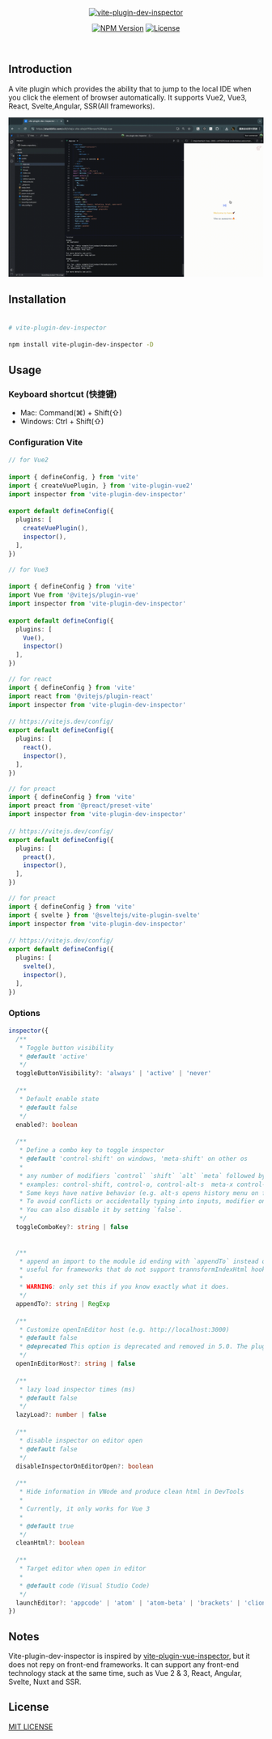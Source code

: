<p align="center">
  <a href="https://github.com/hellof2e/vite-plugin-dev-inspector">
    <img src="https://raw.githubusercontent.com/hellof2e/vite-plugin-dev-inspector/988a71dca91490cf4a604c98609b24f80f7eb383/logo.svg" width="180" alt="vite-plugin-dev-inspector">
  </a>
</p>

<p align="center">
  <a href="https://www.npmjs.com/package/vite-plugin-dev-inspector" target="_blank" rel="noopener noreferrer"><img src="https://badgen.net/npm/v/vite-plugin-dev-inspector" alt="NPM Version" /></a>
  <a href="https://github.com/hellof2e/vite-plugin-dev-inspector/blob/main/LICENSE" target="_blank" rel="noopener noreferrer"><img src="https://badgen.net/github/license/hellof2e/vite-plugin-dev-inspector" alt="License" /></a>
</p>


<p align="center">
<a href="https://stackblitz.com/edit/vitejs-vite-shxjct?file=src%2FApp.vue"><img src="https://developer.stackblitz.com/img/open_in_stackblitz.svg" alt=""></a>
</p>


## Introduction

A vite plugin which provides the ability that to jump to the local IDE when you click the element of browser automatically. It supports Vue2, Vue3, React, Svelte,Angular, SSR(All frameworks).

<p align="center">
<img src="./preview.gif" alt="vite-plugin-vue-inspector">
</p>

## Installation

```bash

# vite-plugin-dev-inspector

npm install vite-plugin-dev-inspector -D


```

## Usage


### Keyboard shortcut (快捷键)

* Mac: Command(⌘) + Shift(⇧)
* Windows: Ctrl + Shift(⇧)


### Configuration Vite

```ts
// for Vue2

import { defineConfig, } from 'vite'
import { createVuePlugin, } from 'vite-plugin-vue2'
import inspector from 'vite-plugin-dev-inspector'

export default defineConfig({
  plugins: [
    createVuePlugin(),
    inspector(),
  ],
})
```

```ts
// for Vue3

import { defineConfig } from 'vite'
import Vue from '@vitejs/plugin-vue'
import inspector from 'vite-plugin-dev-inspector'

export default defineConfig({
  plugins: [
    Vue(),
    inspector()
  ],
})
```

```ts
// for react
import { defineConfig } from 'vite'
import react from '@vitejs/plugin-react'
import inspector from 'vite-plugin-dev-inspector'

// https://vitejs.dev/config/
export default defineConfig({
  plugins: [
    react(),
    inspector(),
  ],
})
```

```ts
// for preact
import { defineConfig } from 'vite'
import preact from '@preact/preset-vite'
import inspector from 'vite-plugin-dev-inspector'

// https://vitejs.dev/config/
export default defineConfig({
  plugins: [
    preact(),
    inspector(),
  ],
})
```


```ts
// for preact
import { defineConfig } from 'vite'
import { svelte } from '@sveltejs/vite-plugin-svelte'
import inspector from 'vite-plugin-dev-inspector'

// https://vitejs.dev/config/
export default defineConfig({
  plugins: [
    svelte(),
    inspector(),
  ],
})
```

### Options


```ts
inspector({
  /**
   * Toggle button visibility
   * @default 'active'
   */
  toggleButtonVisibility?: 'always' | 'active' | 'never'

  /**
   * Default enable state
   * @default false
   */
  enabled?: boolean

  /**
   * Define a combo key to toggle inspector
   * @default 'control-shift' on windows, 'meta-shift' on other os
   *
   * any number of modifiers `control` `shift` `alt` `meta` followed by zero or one regular key, separated by -
   * examples: control-shift, control-o, control-alt-s  meta-x control-meta
   * Some keys have native behavior (e.g. alt-s opens history menu on firefox).
   * To avoid conflicts or accidentally typing into inputs, modifier only combinations are recommended.
   * You can also disable it by setting `false`.
   */
  toggleComboKey?: string | false


  /**
   * append an import to the module id ending with `appendTo` instead of adding a script into body
   * useful for frameworks that do not support trannsformIndexHtml hook (e.g. Nuxt3)
   *
   * WARNING: only set this if you know exactly what it does.
   */
  appendTo?: string | RegExp

  /**
   * Customize openInEditor host (e.g. http://localhost:3000)
   * @default false
   * @deprecated This option is deprecated and removed in 5.0. The plugin now automatically detects the correct host.
   */
  openInEditorHost?: string | false

  /**
   * lazy load inspector times (ms)
   * @default false
   */
  lazyLoad?: number | false

  /**
   * disable inspector on editor open
   * @default false
   */
  disableInspectorOnEditorOpen?: boolean

  /**
   * Hide information in VNode and produce clean html in DevTools
   *
   * Currently, it only works for Vue 3
   *
   * @default true
   */
  cleanHtml?: boolean

  /**
   * Target editor when open in editor
   *
   * @default code (Visual Studio Code)
   */
  launchEditor?: 'appcode' | 'atom' | 'atom-beta' | 'brackets' | 'clion' | 'code' | 'code-insiders' | 'codium' | 'emacs' | 'idea' | 'notepad++' | 'pycharm' | 'phpstorm' | 'rubymine' | 'sublime' | 'vim' | 'visualstudio' | 'webstorm'
})
```


## Notes
Vite-plugin-dev-inspector is inspired by [vite-plugin-vue-inspector](https://github.com/webfansplz/vite-plugin-vue-inspector), but it does not repy on front-end frameworks. It can support any front-end technology stack at the same time, such as Vue 2 & 3, React, Angular, Svelte, Nuxt and SSR.

## License

[MIT LICENSE](./LICENSE)
